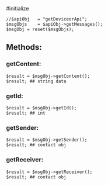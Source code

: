 #initialize

```
//$apiObj	= "getDeviceorApi";
$msgObjs	= $apiObj->getMessages();
$msgObj	= reset($msgObjs);
```

## Methods:

### getContent:

```
$result	= $msgObj->getContent();
$result; ## string data
```

### getId:

```
$result	= $msgObj->getId();
$result; ## int
```
### getSender:

```
$result	= $msgObj->getSender();
$result; ## contact obj
```

### getReceiver:

```
$result	= $msgObj->getReceiver();
$result; ## contact obj
```
